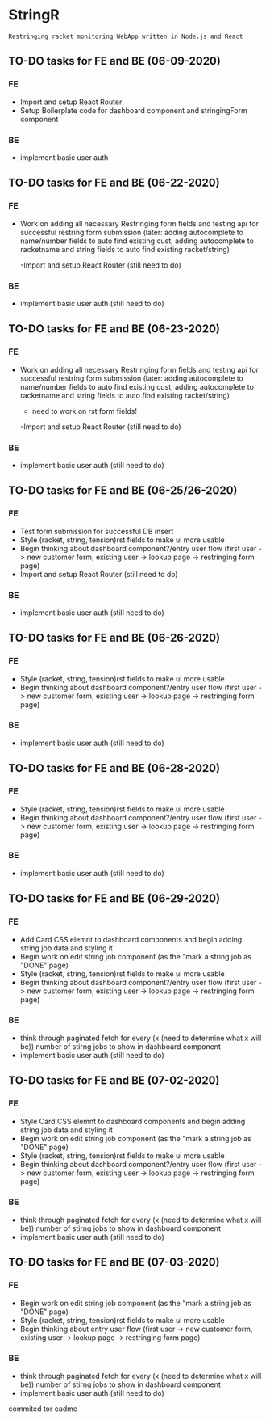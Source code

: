 # StringR

    Restringing racket monitoring WebApp written in Node.js and React

## TO-DO tasks for FE and BE (06-09-2020)

### FE

- Import and setup React Router
- Setup Boilerplate code for dashboard component
  and stringingForm component

### BE

- implement basic user auth

## TO-DO tasks for FE and BE (06-22-2020)

### FE

- Work on adding all necessary Restringing form fields and testing api for
  successful restring form submission (later: adding autocomplete to name/number fields to auto find existing cust, adding autocomplete to racketname and string fields to auto find existing racket/string)

  -Import and setup React Router (still need to do)

### BE

- implement basic user auth (still need to do)

## TO-DO tasks for FE and BE (06-23-2020)

### FE

- Work on adding all necessary Restringing form fields and testing api for
  successful restring form submission (later: adding autocomplete to name/number fields to auto find existing cust, adding autocomplete to racketname and string fields to auto find existing racket/string)

  - need to work on rst form fields!

  -Import and setup React Router (still need to do)

### BE

- implement basic user auth (still need to do)

## TO-DO tasks for FE and BE (06-25/26-2020)

### FE

- Test form submission for successful DB insert
- Style (racket, string, tension)rst fields to make ui more usable
- Begin thinking about dashboard component?/entry user flow (first user -> new customer form, existing user -> lookup page -> restringing form page)
- Import and setup React Router (still need to do)

### BE

- implement basic user auth (still need to do)

## TO-DO tasks for FE and BE (06-26-2020)

### FE

- Style (racket, string, tension)rst fields to make ui more usable
- Begin thinking about dashboard component?/entry user flow (first user -> new customer form, existing user -> lookup page -> restringing form page)

### BE

- implement basic user auth (still need to do)

## TO-DO tasks for FE and BE (06-28-2020)

### FE

- Style (racket, string, tension)rst fields to make ui more usable
- Begin thinking about dashboard component?/entry user flow (first user -> new customer form, existing user -> lookup page -> restringing form page)

### BE

- implement basic user auth (still need to do)

## TO-DO tasks for FE and BE (06-29-2020)

### FE

- Add Card CSS elemnt to dashboard components and begin adding string job data and styling it
- Begin work on edit string job component (as the "mark a string job as "DONE" page)
- Style (racket, string, tension)rst fields to make ui more usable
- Begin thinking about dashboard component?/entry user flow (first user -> new customer form, existing user -> lookup page -> restringing form page)

### BE

- think through paginated fetch for every (x (need to determine what x will be)) number of stirng jobs to show in dashboard component
- implement basic user auth (still need to do)

## TO-DO tasks for FE and BE (07-02-2020)

### FE

- Style Card CSS elemnt to dashboard components and begin adding string job data and styling it
- Begin work on edit string job component (as the "mark a string job as "DONE" page)
- Style (racket, string, tension)rst fields to make ui more usable
- Begin thinking about dashboard component?/entry user flow (first user -> new customer form, existing user -> lookup page -> restringing form page)

### BE

- think through paginated fetch for every (x (need to determine what x will be)) number of stirng jobs to show in dashboard component
- implement basic user auth (still need to do)

## TO-DO tasks for FE and BE (07-03-2020)

### FE

- Begin work on edit string job component (as the "mark a string job as "DONE" page)
- Style (racket, string, tension)rst fields to make ui more usable
- Begin thinking about entry user flow (first user -> new customer form, existing user -> lookup page -> restringing form page)

### BE

- think through paginated fetch for every (x (need to determine what x will be)) number of stirng jobs to show in dashboard component
- implement basic user auth (still need to do)

commited tor eadme
